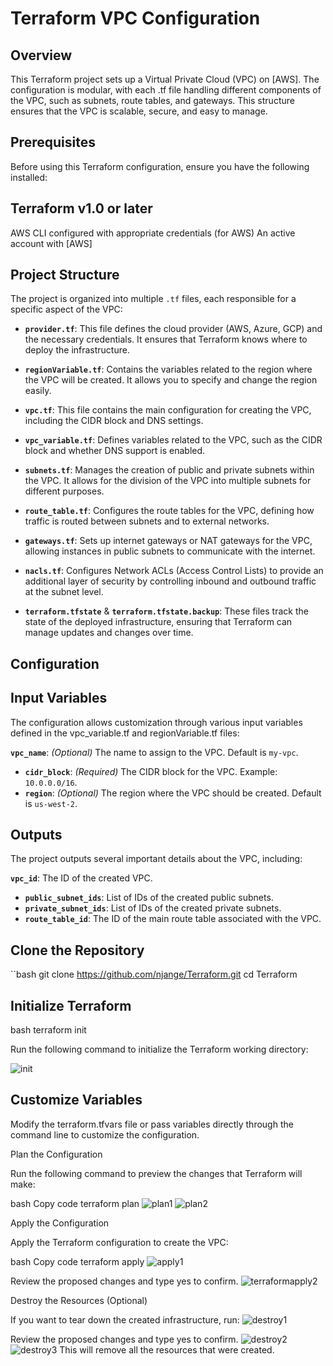 # Terraform VPC Configuration
## Overview
This Terraform project sets up a Virtual Private Cloud (VPC) on [AWS]. The configuration is modular, with each .tf file handling different components of the VPC, such as subnets, route tables, and gateways. This structure ensures that the VPC is scalable, secure, and easy to manage.

## Prerequisites
Before using this Terraform configuration, ensure you have the following installed:

## Terraform v1.0 or later
AWS CLI configured with appropriate credentials (for AWS)
An active account with [AWS]


## Project Structure
The project is organized into multiple `.tf` files, each responsible for a specific aspect of the VPC:

- **`provider.tf`**: This file defines the cloud provider (AWS, Azure, GCP) and the necessary credentials. It ensures that Terraform knows where to deploy the infrastructure.

- **`regionVariable.tf`**: Contains the variables related to the region where the VPC will be created. It allows you to specify and change the region easily.

- **`vpc.tf`**: This file contains the main configuration for creating the VPC, including the CIDR block and DNS settings.

- **`vpc_variable.tf`**: Defines variables related to the VPC, such as the CIDR block and whether DNS support is enabled.

- **`subnets.tf`**: Manages the creation of public and private subnets within the VPC. It allows for the division of the VPC into multiple subnets for different purposes.

- **`route_table.tf`**: Configures the route tables for the VPC, defining how traffic is routed between subnets and to external networks.

- **`gateways.tf`**: Sets up internet gateways or NAT gateways for the VPC, allowing instances in public subnets to communicate with the internet.

- **`nacls.tf`**: Configures Network ACLs (Access Control Lists) to provide an additional layer of security by controlling inbound and outbound traffic at the subnet level.

- **`terraform.tfstate`** & **`terraform.tfstate.backup`**: These files track the state of the deployed infrastructure, ensuring that Terraform can manage updates and changes over time.


## Configuration
## Input Variables
The configuration allows customization through various input variables defined in the vpc_variable.tf and regionVariable.tf files:

 **`vpc_name`**: *(Optional)* The name to assign to the VPC. Default is `my-vpc`.
- **`cidr_block`**: *(Required)* The CIDR block for the VPC. Example: `10.0.0.0/16`.
- **`region`**: *(Optional)* The region where the VPC should be created. Default is `us-west-2`.
  
## Outputs
The project outputs several important details about the VPC, including:

 **`vpc_id`**: The ID of the created VPC.
- **`public_subnet_ids`**: List of IDs of the created public subnets.
- **`private_subnet_ids`**: List of IDs of the created private subnets.
- **`route_table_id`**: The ID of the main route table associated with the VPC.

## Clone the Repository
  ``bash
   git clone https://github.com/njange/Terraform.git
   cd Terraform

## Initialize Terraform
bash
terraform init


Run the following command to initialize the Terraform working directory:

![init](https://github.com/user-attachments/assets/963ea353-baea-4deb-b3c5-5cadb313c69c)

## Customize Variables

Modify the terraform.tfvars file or pass variables directly through the command line to customize the configuration.

Plan the Configuration

Run the following command to preview the changes that Terraform will make:

bash
Copy code
terraform plan
![plan1](https://github.com/user-attachments/assets/507bbfde-1b94-4537-8393-8aadb00cb213)
![plan2](https://github.com/user-attachments/assets/d8f34491-3a86-4c9e-878b-0faf04f28638)

Apply the Configuration

Apply the Terraform configuration to create the VPC:

bash
Copy code
terraform apply
![apply1](https://github.com/user-attachments/assets/c209bc8a-51dd-4cdc-abbc-c5a8a29a0ea6)

Review the proposed changes and type yes to confirm.
![terraformapply2](https://github.com/user-attachments/assets/87d7ad18-56a7-4efe-913d-f89716fed802)

Destroy the Resources (Optional)

If you want to tear down the created infrastructure, run:
![destroy1](https://github.com/user-attachments/assets/ef4e0206-e855-452b-9fff-490c7d8e1041)


Review the proposed changes and type yes to confirm.
![destroy2](https://github.com/user-attachments/assets/c85caa26-8960-412f-b432-82b669a9a84b)
![destroy3](https://github.com/user-attachments/assets/a02d24bb-88b1-46a1-a328-c174fdd05194)
This will remove all the resources that were created.


